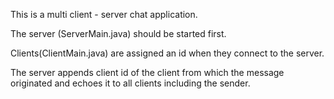 This is a multi client - server chat application.

The server (ServerMain.java) should be started first.

Clients(ClientMain.java) are assigned an id when they connect to the server.

The server appends client id of the client from which the message originated and echoes it to all clients including the sender.
